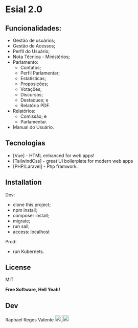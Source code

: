 # Esial 2.0

## Funcionalidades:

- Gestão de usuários;
- Gestão de Acessos;
- Perfil do Usuário;
- Nota Técnica - Ministérios;
- Parlamento:
    - Contatos;
    - Perfil Parlamentar;
    - Estatísticas;
    - Proposições;
    - Votações;
    - Discursos;
    - Destaques; e
    - Relatório PDF.
- Relatórios:
    - Comissão; e
    - Parlamentar.
- Manual do Usuário.

## Tecnologias

- [Vue] - HTML enhanced for web apps!
- [TailwindCss] - great UI boilerplate for modern web apps
- [PHP/Laravel] - Php framwork.

## Installation

Dev:

- clone this project;
- npm install;
- composer install;
- migrate;
- run sail;
- access: localhost

Prod:

- run Kubernets.

## License

MIT

**Free Software, Hell Yeah!**

## Dev

Raphael Reges Valente
<a href="https://www.linkedin.com/in/valenteraphael/">
<img src="https://upload.wikimedia.org/wikipedia/commons/c/ca/LinkedIn_logo_initials.png" alt="LinkedIn" width="20" height="20"/>
</a>
<a href="https://github.com/rvalenter">
<img src="https://github.githubassets.com/images/modules/logos_page/GitHub-Mark.png" alt="GitHub" width="20" height="20"/>
</a>

